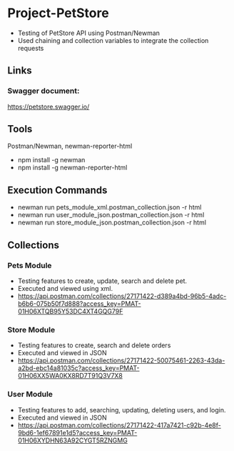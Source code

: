 # Project-PetStore

* Testing of PetStore API using Postman/Newman
* Used chaining and collection variables to integrate the collection requests

## Links

### Swagger document:
https://petstore.swagger.io/

## Tools
Postman/Newman, newman-reporter-html
* npm install -g newman
* npm install -g newman-reporter-html

## Execution Commands
* newman run pets_module_xml.postman_collection.json -r html
* newman run user_module_json.postman_collection.json -r html
* newman run store_module_json.postman_collection.json -r html

## Collections
### Pets Module
* Testing features to create, update, search and delete pet.
* Executed and viewed using xml.
* https://api.postman.com/collections/27171422-d389a4bd-96b5-4adc-b6b6-075b50f7d888?access_key=PMAT-01H06XTQB95Y53DC4XT4GQG79F

### Store Module
* Testing features to create, search and delete orders
* Executed and viewed in JSON
* https://api.postman.com/collections/27171422-50075461-2263-43da-a2bd-ebc14a81035c?access_key=PMAT-01H06XX5WA0KX8RD7T91Q3V7X8

### User Module
* Testing features to add, searching, updating, deleting users, and login.
* Executed and viewed in JSON
* https://api.postman.com/collections/27171422-417a7421-c92b-4e8f-9bd6-1ef67891e1d5?access_key=PMAT-01H06XYDHN63A92CYGT5RZNGMG
